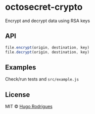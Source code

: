 # octosecret-crypto
Encrypt and decrypt data using RSA keys

## API
```js
file.encrypt(origin, destination, key)
file.decrypt(origin, destination, key)
```

## Examples
Check/run tests and `src/example.js`

## License
MIT © [Hugo Rodrigues](https://hugorodrigues.com)